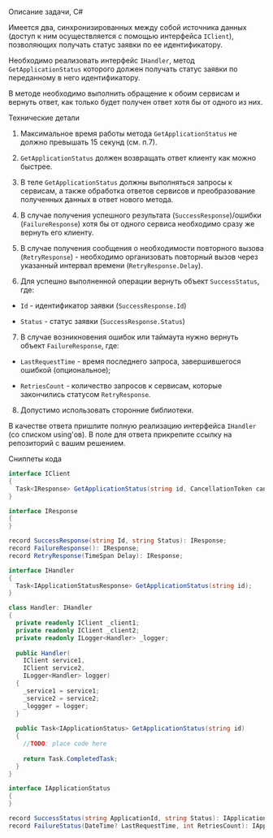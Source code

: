 Описание задачи, C#

Имеется два, синхронизированных между собой источника данных (доступ к ним осуществляется с помощью интерфейса `IClient`), позволяющих получать статус заявки по ее идентификатору.

Необходимо реализовать интерфейс `IHandler`, метод `GetApplicationStatus` которого должен получать статус заявки по переданному в него идентификатору.

В методе необходимо выполнить обращение к обоим сервисам и вернуть ответ, как только будет получен ответ хотя бы от одного из них.



Технические детали

1. Максимальное время работы метода `GetApplicationStatus` не должно превышать 15 секунд (см. п.7).

2. `GetApplicationStatus` должен возвращать ответ клиенту как можно быстрее.

3. В теле `GetApplicationStatus` должны выполняться запросы к сервисам, а также обработка ответов сервисов и преобразование полученных данных в ответ нового метода.

4. В случае получения успешного результата (`SuccessResponse`)/ошибки (`FailureResponse`) хотя бы от одного сервиса необходимо сразу же вернуть его клиенту.

5. В случае получения сообщения о необходимости повторного вызова (`RetryResponse`) - необходимо организовать повторный вызов через указанный интервал времени (`RetryResponse.Delay`).

6. Для успешно выполненной операции вернуть объект `SuccessStatus`, где:

* `Id` - идентификатор заявки (`SuccessResponse.Id`)

* `Status` - статус заявки (`SuccessResponse.Status`)

7. В случае возникновения ошибок или таймаута нужно вернуть объект `FailureResponse`, где:

* `LastRequestTime` - время последнего запроса, завершившегося ошибкой (опциональное);

* `RetriesCount` - количество запросов к сервисам, которые закончились статусом `RetryResponse`.

8. Допустимо использовать сторонние библиотеки.



В качестве ответа пришлите полную реализацию интерфейса `IHandler` (со списком using'ов). В поле для ответа прикрепите ссылку на репозиторий с вашим решением.



Сниппеты кода

```csharp
interface IClient
{
  Task<IResponse> GetApplicationStatus(string id, CancellationToken cancellationToken);
}

interface IResponse
{
}

record SuccessResponse(string Id, string Status): IResponse;
record FailureResponse(): IResponse;
record RetryResponse(TimeSpan Delay): IResponse;

interface IHandler
{
  Task<IApplicationStatusResponse> GetApplicationStatus(string id);
}

class Handler: IHandler
{
  private readonly IClient _client1;
  private readonly IClient _client2;
  private readonly ILogger<Handler> _logger;
   
  public Handler(
    IClient service1,
    IClient service2,
    ILogger<Handler> logger)
  {
    _service1 = service1;
    _service2 = service2;
    _loggger = logger;
  }
   
  public Task<IApplicationStatus> GetApplicationStatus(string id)
  {
    //TODO: place code here
     
    return Task.CompletedTask;
  }
}

interface IApplicationStatus
{
}

record SuccessStatus(string ApplicationId, string Status): IApplicationStatus;
record FailureStatus(DateTime? LastRequestTime, int RetriesCount): IApplicationStatus;
```